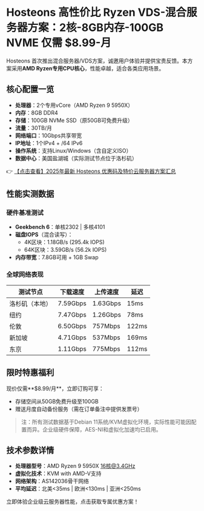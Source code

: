 # Hosteons 高性价比 Ryzen VDS-混合服务器方案：2核-8GB内存-100GB NVME 仅需 $8.99-月

Hosteons 首次推出混合服务器/VDS方案，诚邀用户体验并提供宝贵反馈。本方案采用**AMD Ryzen专用CPU核心**，性能卓越，适合各类应用场景。

## 核心配置一览

- **处理器**：2个专用vCore（AMD Ryzen 9 5950X）
- **内存**：8GB DDR4
- **存储**：100GB NVMe SSD（原50GB可免费升级）
- **流量**：30TB/月
- **网络端口**：10Gbps共享带宽
- **IP地址**：1个IPv4 + /64 IPv6
- **操作系统**：支持Linux/Windows（含自定义ISO）
- **数据中心**：美国盐湖城（实际测试节点位于洛杉矶）

👉 [【点击查看】2025年最新 Hosteons 优惠码及特价云服务器方案汇总](https://bit.ly/hosteons)

## 性能实测数据

### 硬件基准测试
- **Geekbench 6**：单核2302 | 多核4101
- **磁盘IOPS**（混合读写）：
  - 4K区块：1.18GB/s (295.4k IOPS)
  - 64K区块：3.59GB/s (56.2k IOPS)
- **内存带宽**：7.8GB可用 + 1GB Swap

### 全球网络表现
| 测试节点         | 下载速度       | 上传速度      | 延迟  |
|------------------|---------------|--------------|-------|
| 洛杉矶（本地）   | 7.59Gbps      | 1.63Gbps     | 15ms  |
| 纽约            | 7.47Gbps      | 1.26Gbps     | 78ms  |
| 伦敦           | 6.50Gbps      | 757Mbps      | 122ms |
| 新加坡         | 4.71Gbps      | 537Mbps      | 169ms |
| 东京          | 1.11Gbps      | 775Mbps      | 112ms |

## 限时特惠福利
现价仅需**$8.99/月**，立即订购可享：
- 存储空间从50GB免费升级至100GB
- 赠送月度自动备份服务（需在订单备注中提供发票号）

> 注：所有测试数据基于Debian 11系统/KVM虚拟化环境，实际性能可能因配置而异。企业级硬件保障，AES-NI和虚拟化加速均已启用。

## 技术参数详情
- **处理器型号**：AMD Ryzen 9 5950X 16核@3.4GHz
- **虚拟化技术**：KVM with AMD-V支持
- **网络架构**：AS142036骨干网络
- **平均延迟**：北美<35ms | 欧洲<130ms | 亚洲<250ms

立即体验企业级云服务器性能，点击获取专属优惠方案！